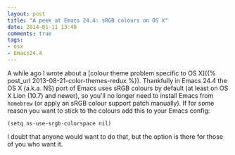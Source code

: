 ```yaml
---
layout: post
title: "A peek at Emacs 24.4: sRGB colours on OS X"
date: 2014-01-11 13:40
comments: true
tags:
- osx
- Emacs24.4
---
```


A while ago I wrote about a
[colour theme problem specific to OS X]({% post_url 2013-08-21-color-themes-redux %}).
Thankfully in Emacs 24.4 the OS X (a.k.a. NS) port of Emacs uses sRGB
colours by default (at least on OS X Lion (10.7) and newer), so you'll
no longer need to install Emacs from `homebrew` (or apply an sRGB
colour support patch manually). If for some reason you want to stick
to the colours add this to your Emacs config:

``` elisp
(setq ns-use-srgb-colorspace nil)
```

I doubt that anyone would want to do that, but the option is there for those of you who want it.
